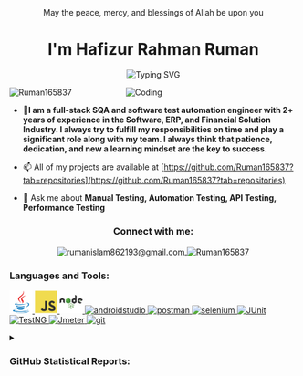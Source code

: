 <div align="center">May the peace, mercy, and blessings of Allah be upon you</div>

<h1 align="center">I'm Hafizur Rahman Ruman</h1>

<div align="center" href="https://git.io/typing-svg">
	<img src="https://readme-typing-svg.demolab.com?font=Fira+Code&duration=3000&center=true&vCenter=true&multiline=true&random=false&width=435&height=60&lines=A+passionate+SQA+Engineer;From+Bangladesh." alt="Typing SVG" />
</div>

<img align="right" alt="Coding" width="300"
    src="https://miro.medium.com/v2/resize:fit:720/format:webp/0*8HVwTXeE0s4ClEVp.jpeg">

<p align="left">
    <img src="https://komarev.com/ghpvc/?username=Ruman165837&label=Profile%20views&color=0e75b6&style=flat"
        alt="Ruman165837" />
</p>

- 🔭**I am a full-stack SQA and software test automation engineer with 2+ years of experience in the Software, ERP, and Financial Solution Industry. I always try to fulfill my responsibilities on time and play a significant role along with my team. I always think that patience, dedication, and new a learning mindset are the key to success.**

- 📫 All of my projects are available at [https://github.com/Ruman165837?tab=repositories](https://github.com/Ruman165837?tab=repositories)

- 💬 Ask me about **Manual Testing, Automation Testing, API Testing, Performance Testing**

<h3 align="center">
    Connect with me:
</h3>
<p align="center">
    <a href="mailto:rumanislam862193@gmail.com">
        <img align="center"
        src="https://img.shields.io/badge/Gmail-lightgrey?style=flat&logo=gmail"
        alt="rumanislam862193@gmail.com" height="30" width="80" />
    </a>
    <a href="https://github.com/Ruman165837" target="blank">
        <img align="center"
            src="https://raw.githubusercontent.com/rahuldkjain/github-profile-readme-generator/master/src/images/icons/Social/github.svg"
            alt="Ruman165837" height="30" width="40" />
    </a>
</p>

<h3 align="left">
    Languages and Tools:
</h3>
<p align="left">
    <a href="https://www.java.com" target="_blank" rel="noreferrer">
        <img src="https://raw.githubusercontent.com/devicons/devicon/master/icons/java/java-original.svg" alt="java"
            width="40" height="40" /> 
    </a>
    <a href="https://developer.mozilla.org/en-US/docs/Web/JavaScript" target="_blank" rel="noreferrer">
        <img src="https://raw.githubusercontent.com/devicons/devicon/master/icons/javascript/javascript-original.svg"
            alt="javascript" width="40" height="40" />
    </a>
    <a href="https://nodejs.org" target="_blank" rel="noreferrer">
        <img src="https://raw.githubusercontent.com/devicons/devicon/master/icons/nodejs/nodejs-original-wordmark.svg"
            alt="nodejs" width="40" height="40" />
    </a>
    <a href="https://developer.android.com" target="_blank" rel="noreferrer">
        <img src="https://cdn.jsdelivr.net/gh/devicons/devicon/icons/androidstudio/androidstudio-original.svg"
            alt="androidstudio" width="40" height="40" />
    </a>
    <a href="https://postman.com" target="_blank" rel="noreferrer">
        <img src="https://www.vectorlogo.zone/logos/getpostman/getpostman-icon.svg" alt="postman" width="40"
            height="40" />
    </a>
    <a href="https://www.selenium.dev" target="_blank" rel="noreferrer">
        <img src="https://raw.githubusercontent.com/detain/svg-logos/780f25886640cef088af994181646db2f6b1a3f8/svg/selenium-logo.svg"
            alt="selenium" width="40" height="40" />
    </a>
    <a href="https://junit.org/" target="_blank" rel="noreferrer">
        <img src="https://avatars.githubusercontent.com/u/874086?s=200&v=4"
            alt="JUnit" width="40" height="40" />
    </a>
    <a href="https://testng.org" target="_blank" rel="noreferrer">
        <img src="https://e7.pngegg.com/pngimages/640/776/png-clipart-testng-logo-software-testing-software-framework-computer-icons-automation-testing-angle-text.png"
            alt="TestNG" width="80" height="40" />
    </a>
    <a href="https://jmeter.apache.org/" target="_blank" rel="noreferrer">
        <img src="http://jmeter.apache.org/images/jmeter.png"
            alt="Jmeter" width="120" height="40" />
    </a>
    <a href="https://git-scm.com/" target="_blank" rel="noreferrer">
        <img src="https://www.vectorlogo.zone/logos/git-scm/git-scm-icon.svg" alt="git" width="40" height="40" />
    </a>
</p>

<details>
    <summary>
        <strong>
            <h3>
                GitHub Statistical Reports:
            </h3>
        </strong>
    </summary>
    <br>
    <table border="0">
        <tr>
            <td colspan="2" align="center">
                <img align="center"
                    src="https://github-readme-stats.vercel.app/api/top-langs?username=Ruman165837&show_icons=true&locale=en&layout=compact&theme=dark"
                    alt="Ruman165837" />
            </td>
        </tr>
        <tr>
            <td>
                <img align="center"
                    src="https://github-readme-stats.vercel.app/api?username=Ruman165837&show_icons=true&locale=en&hide=contribs,prs&theme=tokyonight"
                    alt="Ruman165837" />
            </td>
            <td>
                <img align="center" 
                    src="https://github-readme-streak-stats.herokuapp.com/?user=Ruman165837&theme=merko"
                    alt="Ruman165837" />
            </td>
        </tr>
    </table>
</details>
